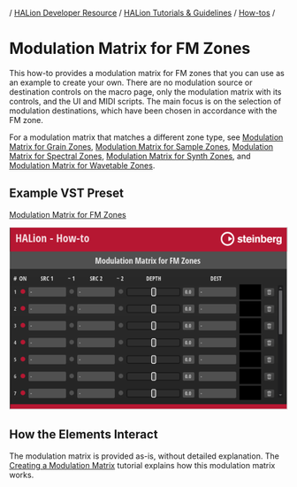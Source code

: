 / [HALion Developer Resource](../../HALion-Developer-Resource.md) / [HALion Tutorials & Guidelines](./HALion-Tutorials-Guidelines.md) / [How-tos](./How-tos.md) /

# Modulation Matrix for FM Zones

This how-to provides a modulation matrix for FM zones that you can use as an example to create your own. There are no modulation source or destination controls on the macro page, only the modulation matrix with its controls, and the UI and MIDI scripts. The main focus is on the selection of modulation destinations, which have been chosen in accordance with the FM zone.

For a modulation matrix that matches a different zone type, see [Modulation Matrix for Grain Zones](./Modulation-Matrix-for-Grain-Zones.md), [Modulation Matrix for Sample Zones](./Modulation-Matrix-for-Sample-Zones.md), [Modulation Matrix for Spectral Zones](./Modulation-Matrix-for-Spectral-Zones.md), [Modulation Matrix for Synth Zones](./Modulation-Matrix-for-Synth-Zones.md), and [Modulation Matrix for Wavetable Zones](./Modulation-Matrix-for-Wavetable-Zones.md).

## Example VST Preset

[Modulation Matrix for FM Zones](../vstpresets/Modulation%20Matrix%20for%20FM%20Zones.vstpreset)

![Modulation Matrix for FM Zones](../images/Modulation-Matrix-for-FM-Zones.png)

## How the Elements Interact

The modulation matrix is provided as-is, without detailed explanation. The [Creating a Modulation Matrix](./Creating-a-Modulation-Matrix.md) tutorial explains how this modulation matrix works.